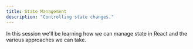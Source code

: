 ```yaml
---
title: State Management
description: "Controlling state changes."
---
```


In this session we'll be learning how we can manage state in React and the various approaches we can take.

